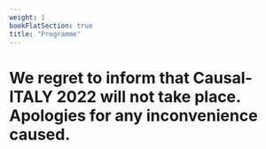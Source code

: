 ```yaml
---
weight: 1
bookFlatSection: true
title: "Programme"
---
```

# We regret to inform that Causal-ITALY 2022 will not take place. Apologies for any inconvenience caused.
